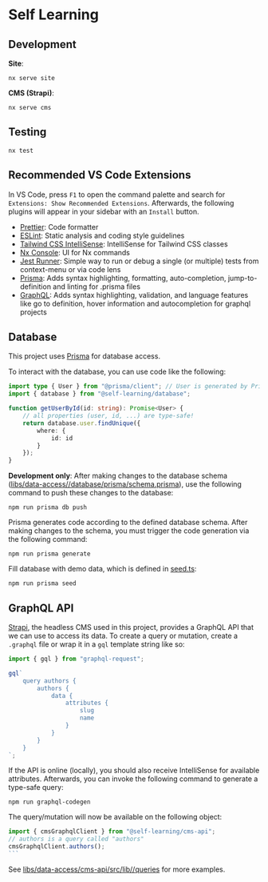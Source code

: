 # Self Learning

## Development

**Site**:

```
nx serve site
```

**CMS (Strapi)**:

```
nx serve cms
```

## Testing

```
nx test
```

## Recommended VS Code Extensions

In VS Code, press `F1` to open the command palette and search for `Extensions: Show Recommended Extensions`. Afterwards, the following plugins will appear in your sidebar with an `Install` button.

-   [Prettier](https://marketplace.visualstudio.com/items?itemName=esbenp.prettier-vscode): Code formatter
-   [ESLint](https://marketplace.visualstudio.com/items?itemName=esbenp.prettier-vscode): Static analysis and coding style guidelines
-   [Tailwind CSS IntelliSense](https://marketplace.visualstudio.com/items?itemName=bradlc.vscode-tailwindcss): IntelliSense for Tailwind CSS classes
-   [Nx Console](https://marketplace.visualstudio.com/items?itemName=nrwl.angular-console): UI for Nx commands
-   [Jest Runner](https://marketplace.visualstudio.com/items?itemName=firsttris.vscode-jest-runner): Simple way to run or debug a single (or multiple) tests from context-menu or via code lens
-   [Prisma](https://marketplace.visualstudio.com/items?itemName=Prisma.prisma): Adds syntax highlighting, formatting, auto-completion, jump-to-definition and linting for .prisma files
-   [GraphQL](https://marketplace.visualstudio.com/items?itemName=GraphQL.vscode-graphql): Adds syntax highlighting, validation, and language features like go to definition, hover information and autocompletion for graphql projects

## Database

This project uses [Prisma](https://www.prisma.io/) for database access.

To interact with the database, you can use code like the following:

```ts
import type { User } from "@prisma/client"; // User is generated by Prisma
import { database } from "@self-learning/database";

function getUserById(id: string): Promise<User> {
	// all properties (user, id, ...) are type-safe!
	return database.user.findUnique({
		where: {
			id: id
		}
	});
}
```

**Development only**: After making changes to the database schema ([libs/data-access//database/prisma/schema.prisma](libs/data-access//database/prisma/schema.prisma)), use the following command to push these changes to the database:

```
npm run prisma db push
```

Prisma generates code according to the defined database schema. After making changes to the schema, you must trigger the code generation via the following command:

```
npm run prisma generate
```

Fill database with demo data, which is defined in [seed.ts](libs/data-access/database/src/lib/seed.ts):

```
npm run prisma seed
```

## GraphQL API

[Strapi](https://strapi.io/), the headless CMS used in this project, provides a GraphQL API that we can use to access its data.
To create a query or mutation, create a `.graphql` file or wrap it in a `gql` template string like so:

```ts
import { gql } from "graphql-request";

gql`
	query authors {
		authors {
			data {
				attributes {
					slug
					name
				}
			}
		}
	}
`;
```

If the API is online (locally), you should also receive IntelliSense for available attributes. Afterwards, you can invoke the following command to generate a type-safe query:

```
npm run graphql-codegen
```

The query/mutation will now be available on the following object:

````ts
import { cmsGraphqlClient } from "@self-learning/cms-api";
// authors is a query called "authors"
cmsGraphqlClient.authors();
```
````

See [libs/data-access/cms-api/src/lib//queries](libs/data-access/cms-api/src/lib//queries) for more examples.
